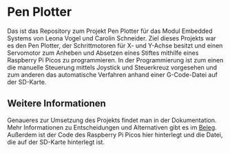 # Pen Plotter

Das ist das Repository zum Projekt Pen Plotter für das Modul Embedded Systems von Leona Vogel und Carolin Schneider.
Ziel dieses Projekts war es den Pen Plotter, der Schrittmotoren für X- und Y-Achse besitzt und einen Servomotor zum Anheben und Absetzen eines Stiftes mithilfe eines Raspberry Pi Picos zu programmieren.
In der Programmierung ist zum einen die manuelle Steuerung mittels Joystick und Steuerkreuz vorgesehen und zum anderen das automatische Verfahren anhand einer G-Code-Datei auf der SD-Karte. 

## Weitere Informationen
Genaueres zur Umsetzung des Projekts findet man in der Dokumentation.
Mehr Informationen zu Entscheidungen und Alternativen gibt es im [Beleg](https://github.com/LeonaVogel/PenPlotter/blob/main/Pen_Plotter_Beleg.pdf).
Außerdem ist der Code des Raspberry Pi Picos hier hinterlegt und die Datei, die auf der SD-Karte hinterlegt ist.
